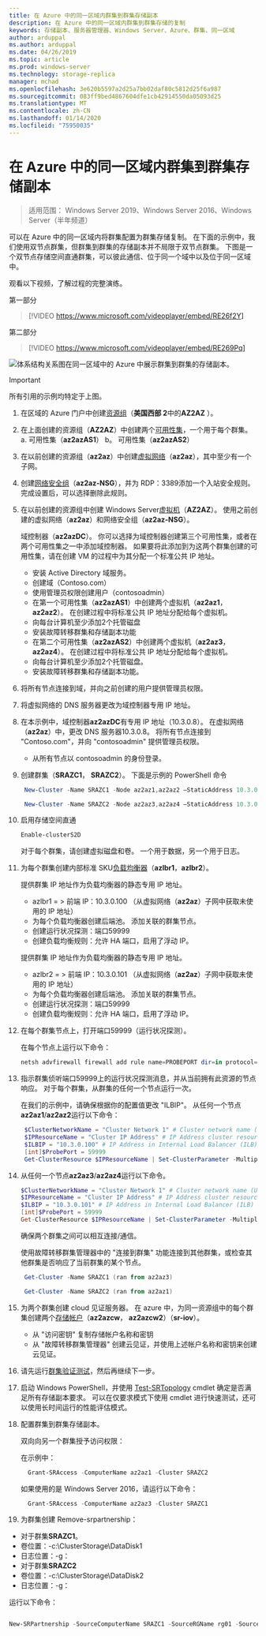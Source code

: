 ```yaml
---
title: 在 Azure 中的同一区域内群集到群集存储副本
description: 在 Azure 中的同一区域内群集到群集存储的复制
keywords: 存储副本、服务器管理器、Windows Server、Azure、群集、同一区域
author: arduppal
ms.author: arduppal
ms.date: 04/26/2019
ms.topic: article
ms.prod: windows-server
ms.technology: storage-replica
manager: mchad
ms.openlocfilehash: 3e620b5597a2d25a7bb02daf80c5812d25f6a987
ms.sourcegitcommit: 083ff9bed4867604dfe1cb42914550da05093d25
ms.translationtype: MT
ms.contentlocale: zh-CN
ms.lasthandoff: 01/14/2020
ms.locfileid: "75950035"
---
```

# <a name="cluster-to-cluster-storage-replica-within-the-same-region-in-azure"></a>在 Azure 中的同一区域内群集到群集存储副本

> 适用范围： Windows Server 2019、Windows Server 2016、Windows Server（半年频道）

可以在 Azure 中的同一区域内将群集配置为群集存储复制。 在下面的示例中，我们使用双节点群集，但群集到群集的存储副本并不局限于双节点群集。 下图是一个双节点存储空间直通群集，可以彼此通信、位于同一个域中以及位于同一区域中。

观看以下视频，了解过程的完整演练。

第一部分
> [!VIDEO https://www.microsoft.com/videoplayer/embed/RE26f2Y]

第二部分
> [!VIDEO https://www.microsoft.com/videoplayer/embed/RE269Pq]

![体系结构关系图在同一区域中的 Azure 中展示群集到群集的存储副本。](media/Cluster-to-cluster-azure-one-region/architecture.png)
> [!IMPORTANT]
> 所有引用的示例均特定于上图。

1. 在区域的 Azure 门户中创建[资源组](https://ms.portal.azure.com/#create/Microsoft.ResourceGroup)（**美国西部 2**中的**AZ2AZ** ）。 
2. 在上面创建的资源组（**AZ2AZ**）中创建两个[可用性集](https://ms.portal.azure.com/#create/Microsoft.AvailabilitySet-ARM)，一个用于每个群集。 
    a. 可用性集（**az2azAS1**） b。 可用性集（**az2azAS2**）
3. 在以前创建的资源组（**az2az**）中创建[虚拟网络](https://ms.portal.azure.com/#create/Microsoft.VirtualNetwork-ARM)（**az2az**），其中至少有一个子网。 
4. 创建[网络安全组](https://ms.portal.azure.com/#create/Microsoft.NetworkSecurityGroup-ARM)（**az2az-NSG**），并为 RDP：3389添加一个入站安全规则。 完成设置后，可以选择删除此规则。 
5. 在以前创建的资源组中创建 Windows Server[虚拟机](https://ms.portal.azure.com/#create/Microsoft.WindowsServer2016Datacenter-ARM)（**AZ2AZ**）。 使用之前创建的虚拟网络（**az2az**）和网络安全组（**az2az-NSG**）。 
   
   域控制器（**az2azDC**）。 你可以选择为域控制器创建第三个可用性集，或者在两个可用性集之一中添加域控制器。 如果要将此添加到为这两个群集创建的可用性集，请在创建 VM 的过程中为其分配一个标准公共 IP 地址。 
   - 安装 Active Directory 域服务。
   - 创建域（Contoso.com）
   - 使用管理员权限创建用户（contosoadmin） 
   - 在第一个可用性集（**az2azAS1**）中创建两个虚拟机（**az2az1**， **az2az2**）。 在创建过程中将标准公共 IP 地址分配给每个虚拟机。
   - 向每台计算机至少添加2个托管磁盘
   - 安装故障转移群集和存储副本功能
   - 在第二个可用性集（**az2azAS2**）中创建两个虚拟机（**az2az3**， **az2az4**）。 在创建过程中将标准公共 IP 地址分配给每个虚拟机。 
   - 向每台计算机至少添加2个托管磁盘。 
   - 安装故障转移群集和存储副本功能。 
   
6. 将所有节点连接到域，并向之前创建的用户提供管理员权限。 

7. 将虚拟网络的 DNS 服务器更改为域控制器专用 IP 地址。 
8. 在本示例中，域控制器**az2azDC**有专用 IP 地址（10.3.0.8）。 在虚拟网络（**az2az**）中，更改 DNS 服务器10.3.0.8。 将所有节点连接到 "Contoso.com"，并向 "contosoadmin" 提供管理员权限。
   - 从所有节点以 contosoadmin 的身份登录。 
    
9. 创建群集（**SRAZC1**， **SRAZC2**）。 
   下面是示例的 PowerShell 命令
   ```PowerShell
    New-Cluster -Name SRAZC1 -Node az2az1,az2az2 –StaticAddress 10.3.0.100
   ```
   ```PowerShell
    New-Cluster -Name SRAZC2 -Node az2az3,az2az4 –StaticAddress 10.3.0.101
   ```
10. 启用存储空间直通
    ```PowerShell
    Enable-clusterS2D
    ```   
   
    对于每个群集，请创建虚拟磁盘和卷。 一个用于数据，另一个用于日志。 
   
11. 为每个群集创建内部标准 SKU[负载均衡器](https://ms.portal.azure.com/#create/Microsoft.LoadBalancer-ARM)（**azlbr1**，**azlbr2**）。 
   
    提供群集 IP 地址作为负载均衡器的静态专用 IP 地址。
    - azlbr1 = > 前端 IP：10.3.0.100 （从虚拟网络（**az2az**）子网中获取未使用的 IP 地址）
    - 为每个负载均衡器创建后端池。 添加关联的群集节点。
    - 创建运行状况探测：端口59999
    - 创建负载均衡规则：允许 HA 端口，启用了浮动 IP。 
   
    提供群集 IP 地址作为负载均衡器的静态专用 IP 地址。
    - azlbr2 = > 前端 IP：10.3.0.101 （从虚拟网络（**az2az**）子网中获取未使用的 IP 地址）
    - 为每个负载均衡器创建后端池。 添加关联的群集节点。
    - 创建运行状况探测：端口59999
    - 创建负载均衡规则：允许 HA 端口，启用了浮动 IP。 
   
12. 在每个群集节点上，打开端口59999（运行状况探测）。 
   
    在每个节点上运行以下命令：
    ```PowerShell
    netsh advfirewall firewall add rule name=PROBEPORT dir=in protocol=tcp action=allow localport=59999 remoteip=any profile=any 
    ```   
13. 指示群集侦听端口59999上的运行状况探测消息，并从当前拥有此资源的节点响应。 
    对于每个群集，从群集的任何一个节点运行一次。 
    
    在我们的示例中，请确保根据你的配置值更改 "ILBIP"。 从任何一个节点**az2az1**/**az2az2**运行以下命令：

    ```PowerShell
     $ClusterNetworkName = "Cluster Network 1" # Cluster network name (Use Get-ClusterNetwork on Windows Server 2012 or higher to find the name. And use Get-ClusterResource to find the IPResourceName).
     $IPResourceName = "Cluster IP Address" # IP Address cluster resource name.
     $ILBIP = "10.3.0.100" # IP Address in Internal Load Balancer (ILB) - The static IP address for the load balancer configured in the Azure portal.
     [int]$ProbePort = 59999
     Get-ClusterResource $IPResourceName | Set-ClusterParameter -Multiple @{"Address"="$ILBIP";"ProbePort"=$ProbePort;"SubnetMask"="255.255.255.255";"Network"="$ClusterNetworkName";”ProbeFailureThreshold”=5;"EnableDhcp"=0}
    ```

14. 从任何一个节点**az2az3**/**az2az4**运行以下命令。 

    ```PowerShell
    $ClusterNetworkName = "Cluster Network 1" # Cluster network name (Use Get-ClusterNetwork on Windows Server 2012 or higher to find the name. And use Get-ClusterResource to find the IPResourceName).
    $IPResourceName = "Cluster IP Address" # IP Address cluster resource name.
    $ILBIP = "10.3.0.101" # IP Address in Internal Load Balancer (ILB) - The static IP address for the load balancer configured in the Azure portal.
    [int]$ProbePort = 59999
    Get-ClusterResource $IPResourceName | Set-ClusterParameter -Multiple @{"Address"="$ILBIP";"ProbePort"=$ProbePort;"SubnetMask"="255.255.255.255";"Network"="$ClusterNetworkName";”ProbeFailureThreshold”=5;"EnableDhcp"=0}  
    ```   
    确保两个群集之间可以相互连接/通信。 

    使用故障转移群集管理器中的 "连接到群集" 功能连接到其他群集，或检查其他群集是否响应了当前群集的某个节点。  
   
    ```PowerShell
     Get-Cluster -Name SRAZC1 (ran from az2az3)
    ```
    ```PowerShell
     Get-Cluster -Name SRAZC2 (ran from az2az1)
    ```   

15. 为两个群集创建 cloud 见证服务器。 在 azure 中，为同一资源组中的每个群集创建两个[存储帐户](https://ms.portal.azure.com/#create/Microsoft.StorageAccount-ARM)（**az2azcw**， **az2azcw2**）（**sr-iov**）。

    - 从 "访问密钥" 复制存储帐户名称和密钥
    - 从 "故障转移群集管理器" 创建云见证，并使用上述帐户名称和密钥来创建云见证。

16. 请先运行[群集验证测试](../../failover-clustering/create-failover-cluster.md#validate-the-configuration)，然后再继续下一步。

17. 启动 Windows PowerShell，并使用 [Test-SRTopology](https://docs.microsoft.com/powershell/module/storagereplica/test-srtopology?view=win10-ps) cmdlet 确定是否满足所有存储副本要求。 可以在仅要求模式下使用 cmdlet 进行快速测试，还可以使用长时间运行的性能评估模式。

18. 配置群集到群集存储副本。
   
    双向向另一个群集授予访问权限：

    在示例中：

    ```PowerShell
      Grant-SRAccess -ComputerName az2az1 -Cluster SRAZC2
    ```
    如果使用的是 Windows Server 2016，请运行以下命令：

    ```PowerShell
      Grant-SRAccess -ComputerName az2az3 -Cluster SRAZC1
    ```   
   
19. 为群集创建 Remove-srpartnership：</ol>

    - 对于群集**SRAZC1**。
    - 卷位置：-c:\ClusterStorage\DataDisk1
    - 日志位置：-g：
    - 对于群集**SRAZC2**
    - 卷位置：-c:\ClusterStorage\DataDisk2
    - 日志位置：-g：

运行以下命令：

```PowerShell

New-SRPartnership -SourceComputerName SRAZC1 -SourceRGName rg01 -SourceVolumeName c:\ClusterStorage\DataDisk1 -SourceLogVolumeName  g: -DestinationComputerName **SRAZC2** -DestinationRGName rg02 -DestinationVolumeName c:\ClusterStorage\DataDisk2 -DestinationLogVolumeName  g:
```